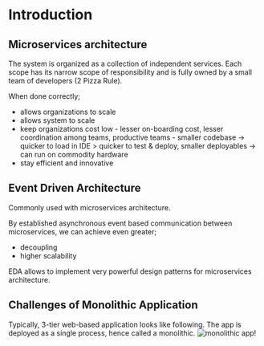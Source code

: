 # Introduction
## Microservices architecture
The system is organized as a collection of independent services. Each scope has its narrow scope of responsibility and is fully owned by a small team of developers (2 Pizza Rule).

When done correctly;
- allows organizations to scale
- allows system to scale
- keep organizations cost low - lesser on-boarding cost, lesser coordination among teams, productive teams - smaller codebase -> quicker to load in IDE > quicker to test & deploy, smaller deployables -> can run on commodity hardware
- stay efficient and innovative

## Event Driven Architecture
Commonly used with microservices architecture.

By established asynchronous event based communication between microservices,  we can achieve even greater;
- decoupling
- higher scalability

EDA allows to implement very powerful design patterns for microservices architecture.

## Challenges of Monolithic Application
Typically, 3-tier web-based application looks like following. The app is deployed as a single process, hence called a monolithic.
![monolithic app!](/images/monolith.png)





